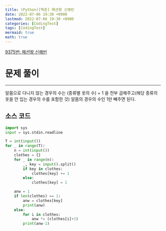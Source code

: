 ```yaml
---
title: (Python)[백준] 패션왕 신해빈
date: 2022-07-06 19:30 +0900
lastmod: 2022-07-06 19:30 +0900
categories: [CodingTest]
tags: [CodingTest]
mermaid: true
math: true
---
```

[9375번: 패션왕 신해빈](https://www.acmicpc.net/problem/9375)

# 문제 풀이

---

알몸으로 다니지 않는 경우의 수는 (종류별 옷의 수) + 1 을 전부 곱해주고(해당 종류의 옷을 안 입는 경우의 수를 포함한 것) 알몸의 경우의 수인 1만 빼주면 된다.

## 소스 코드

```python
import sys
input = sys.stdin.readline

T = int(input())
for _ in range(T):
    n = int(input())
    clothes = {}
    for _ in range(n):
        _, key = input().split()
        if key in clothes:
            clothes[key] += 1
        else:
            clothes[key] = 1

    anw = 1
    if len(clothes) == 1:
        anw = clothes[key]
        print(anw)
    else:
        for i in clothes:
            anw *= (clothes[i]+1)
        print(anw-1)
```